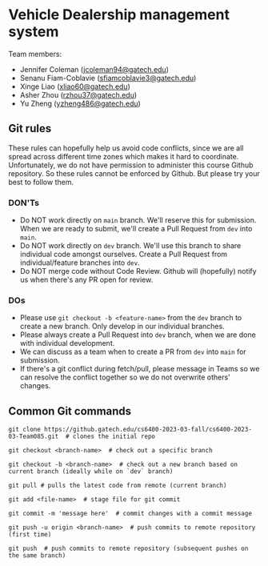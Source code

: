 # Vehicle Dealership management system

Team members:
* Jennifer Coleman (jcoleman94@gatech.edu)
* Senanu Fiam-Coblavie (sfiamcoblavie3@gatech.edu)
* Xinge Liao (xliao60@gatech.edu)
* Asher Zhou (rzhou37@gatech.edu)
* Yu Zheng (yzheng486@gatech.edu)


## Git rules
These rules can hopefully help us avoid code conflicts, since we are all spread across different time zones which makes it hard to coordinate.
Unfortunately, we do not have permission to administer this course Github repository. So these rules cannot be enforced by Github. But please try your best to follow them.

### DON'Ts
* Do NOT work directly on `main` branch. We'll reserve this for submission. When we are ready to submit, we'll create a Pull Request from `dev` into `main`.
* Do NOT work directly on `dev` branch. We'll use this branch to share individual code amongst ourselves. Create a Pull Request from individual/feature branches into `dev`.
* Do NOT merge code without Code Review. Github will (hopefully) notify us when there's any PR open for review.


### DOs
* Please use `git checkout -b <feature-name>` from the `dev` branch to create a new branch. Only develop in our individual branches.
* Please always create a Pull Request into `dev` branch, when we are done with individual development. 
* We can discuss as a team when to create a PR from `dev` into `main` for submission.
* If there's a git conflict during fetch/pull, please message in Teams so we can resolve the conflict together so we do not overwrite others' changes.


## Common Git commands
```
git clone https://github.gatech.edu/cs6400-2023-03-fall/cs6400-2023-03-Team085.git  # clones the initial repo

git checkout <branch-name>  # check out a specific branch

git checkout -b <branch-name>  # check out a new branch based on current branch (ideally while on `dev` branch)

git pull # pulls the latest code from remote (current branch)

git add <file-name>  # stage file for git commit 

git commit -m 'message here'  # commit changes with a commit message

git push -u origin <branch-name>  # push commits to remote repository (first time)

git push  # push commits to remote repository (subsequent pushes on the same branch)

```
